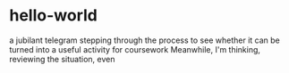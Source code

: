 # hello-world
a jubilant telegram
stepping through the process to see whether it can be turned into a useful activity for coursework
Meanwhile, I'm thinking, reviewing the situation, even

